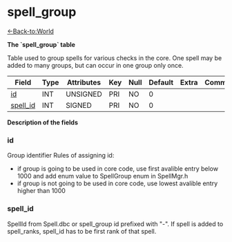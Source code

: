 # spell\_group

[<-Back-to:World](database-world.md)

**The \`spell\_group\` table**

Table used to group spells for various checks in the core. One spell may be added to many groups, but can occur in one group only once.

| Field         | Type    | Attributes | Key | Null | Default | Extra | Comment |
|---------------|---------|------------|-----|------|---------|-------|---------|
| [id][1]       | INT | UNSIGNED   | PRI | NO   | 0       |       |         |
| [spell_id][2] | INT | SIGNED     | PRI | NO   | 0       |       |         |

[1]: #id
[2]: #spell_id

**Description of the fields**

### id

Group identifier
Rules of assigning id:

-   if group is going to be used in core code, use first avalible entry below 1000 and add enum value to SpellGroup enum in SpellMgr.h
-   if group is not going to be used in core code, use lowest avalible entry higher than 1000

### spell\_id

SpellId from Spell.dbc or spell\_group id prefixed with "-". If spell is added to spell\_ranks, spell\_id has to be first rank of that spell.
